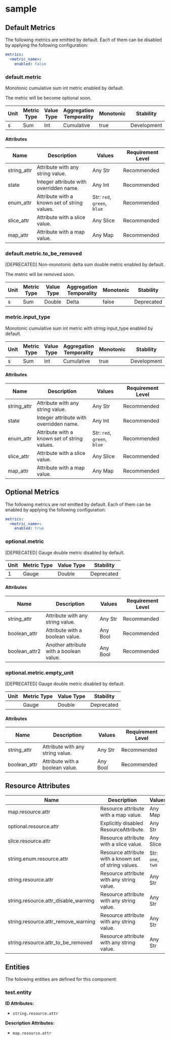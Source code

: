 [comment]: <> (Code generated by mdatagen. DO NOT EDIT.)

# sample

## Default Metrics

The following metrics are emitted by default. Each of them can be disabled by applying the following configuration:

```yaml
metrics:
  <metric_name>:
    enabled: false
```

### default.metric

Monotonic cumulative sum int metric enabled by default.

The metric will be become optional soon.

| Unit | Metric Type | Value Type | Aggregation Temporality | Monotonic | Stability |
| ---- | ----------- | ---------- | ----------------------- | --------- | --------- |
| s | Sum | Int | Cumulative | true | Development |

#### Attributes

| Name | Description | Values | Requirement Level |
| ---- | ----------- | ------ | -------- |
| string_attr | Attribute with any string value. | Any Str | Recommended |
| state | Integer attribute with overridden name. | Any Int | Recommended |
| enum_attr | Attribute with a known set of string values. | Str: ``red``, ``green``, ``blue`` | Recommended |
| slice_attr | Attribute with a slice value. | Any Slice | Recommended |
| map_attr | Attribute with a map value. | Any Map | Recommended |

### default.metric.to_be_removed

[DEPRECATED] Non-monotonic delta sum double metric enabled by default.

The metric will be removed soon.

| Unit | Metric Type | Value Type | Aggregation Temporality | Monotonic | Stability |
| ---- | ----------- | ---------- | ----------------------- | --------- | --------- |
| s | Sum | Double | Delta | false | Deprecated |

### metric.input_type

Monotonic cumulative sum int metric with string input_type enabled by default.

| Unit | Metric Type | Value Type | Aggregation Temporality | Monotonic | Stability |
| ---- | ----------- | ---------- | ----------------------- | --------- | --------- |
| s | Sum | Int | Cumulative | true | Development |

#### Attributes

| Name | Description | Values | Requirement Level |
| ---- | ----------- | ------ | -------- |
| string_attr | Attribute with any string value. | Any Str | Recommended |
| state | Integer attribute with overridden name. | Any Int | Recommended |
| enum_attr | Attribute with a known set of string values. | Str: ``red``, ``green``, ``blue`` | Recommended |
| slice_attr | Attribute with a slice value. | Any Slice | Recommended |
| map_attr | Attribute with a map value. | Any Map | Recommended |

## Optional Metrics

The following metrics are not emitted by default. Each of them can be enabled by applying the following configuration:

```yaml
metrics:
  <metric_name>:
    enabled: true
```

### optional.metric

[DEPRECATED] Gauge double metric disabled by default.

| Unit | Metric Type | Value Type | Stability |
| ---- | ----------- | ---------- | --------- |
| 1 | Gauge | Double | Deprecated |

#### Attributes

| Name | Description | Values | Requirement Level |
| ---- | ----------- | ------ | -------- |
| string_attr | Attribute with any string value. | Any Str | Recommended |
| boolean_attr | Attribute with a boolean value. | Any Bool | Recommended |
| boolean_attr2 | Another attribute with a boolean value. | Any Bool | Recommended |

### optional.metric.empty_unit

[DEPRECATED] Gauge double metric disabled by default.

| Unit | Metric Type | Value Type | Stability |
| ---- | ----------- | ---------- | --------- |
|  | Gauge | Double | Deprecated |

#### Attributes

| Name | Description | Values | Requirement Level |
| ---- | ----------- | ------ | -------- |
| string_attr | Attribute with any string value. | Any Str | Recommended |
| boolean_attr | Attribute with a boolean value. | Any Bool | Recommended |

## Resource Attributes

| Name | Description | Values | Enabled |
| ---- | ----------- | ------ | ------- |
| map.resource.attr | Resource attribute with a map value. | Any Map | true |
| optional.resource.attr | Explicitly disabled ResourceAttribute. | Any Str | false |
| slice.resource.attr | Resource attribute with a slice value. | Any Slice | true |
| string.enum.resource.attr | Resource attribute with a known set of string values. | Str: ``one``, ``two`` | true |
| string.resource.attr | Resource attribute with any string value. | Any Str | true |
| string.resource.attr_disable_warning | Resource attribute with any string value. | Any Str | true |
| string.resource.attr_remove_warning | Resource attribute with any string value. | Any Str | false |
| string.resource.attr_to_be_removed | Resource attribute with any string value. | Any Str | true |

## Entities

The following entities are defined for this component:

### test.entity

**ID Attributes:**
- `string.resource.attr`

**Description Attributes:**
- `map.resource.attr`
